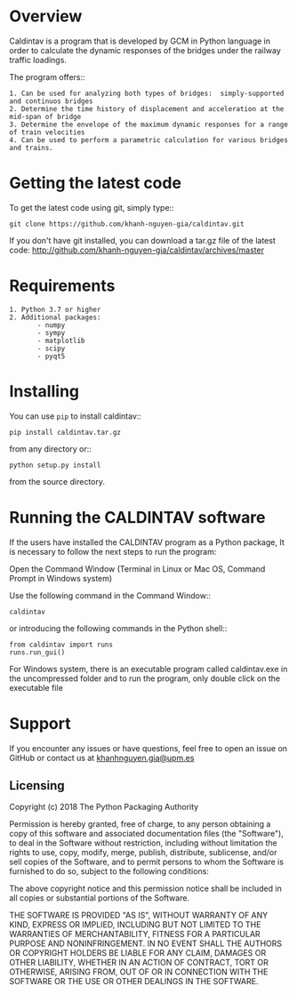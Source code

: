 Overview
=========================

Caldintav is a program that is developed by GCM in Python language in order to calculate the
dynamic responses of the bridges under the railway traffic loadings. 

The program offers::

    1. Can be used for analyzing both types of bridges:  simply-supported and continuos bridges
    2. Determine the time history of displacement and acceleration at the mid-span of bridge
    3. Determine the envelope of the maximum dynamic responses for a range of train velocities
    4. Can be used to perform a parametric calculation for various bridges and trains.



Getting the latest code
=========================

To get the latest code using git, simply type::

    git clone https://github.com/khanh-nguyen-gia/caldintav.git

If you don't have git installed, you can download a tar.gz file
of the latest code: http://github.com/khanh-nguyen-gia/caldintav/archives/master

Requirements
=========================
    1. Python 3.7 or higher
    2. Additional packages:
           - numpy
           - sympy
           - matplotlib
           - scipy
           - pyqt5

Installing
=========================

You can use `pip` to install caldintav::

    pip install caldintav.tar.gz

from any directory or::

    python setup.py install

from the source directory.

Running the CALDINTAV software
=========================

If the users have installed the CALDINTAV program as a Python package, It is necessary to
follow the next steps to run the program:

Open the Command Window (Terminal in Linux or Mac OS, Command Prompt in Windows
system)

Use the following command in the Command Window::

    caldintav

or introducing the following commands in the Python shell::

    from caldintav import runs
    runs.run_gui()


For Windows system, there is an executable program called caldintav.exe in the uncompressed folder and to run the program, only double click on the executable file

Support
=========================
If you encounter any issues or have questions, feel free to open an issue on GitHub or contact us at khanhnguyen.gia@upm.es



Licensing
----------

Copyright (c) 2018 The Python Packaging Authority

Permission is hereby granted, free of charge, to any person obtaining a copy
of this software and associated documentation files (the "Software"), to deal
in the Software without restriction, including without limitation the rights
to use, copy, modify, merge, publish, distribute, sublicense, and/or sell
copies of the Software, and to permit persons to whom the Software is
furnished to do so, subject to the following conditions:

The above copyright notice and this permission notice shall be included in all
copies or substantial portions of the Software.

THE SOFTWARE IS PROVIDED "AS IS", WITHOUT WARRANTY OF ANY KIND, EXPRESS OR
IMPLIED, INCLUDING BUT NOT LIMITED TO THE WARRANTIES OF MERCHANTABILITY,
FITNESS FOR A PARTICULAR PURPOSE AND NONINFRINGEMENT. IN NO EVENT SHALL THE
AUTHORS OR COPYRIGHT HOLDERS BE LIABLE FOR ANY CLAIM, DAMAGES OR OTHER
LIABILITY, WHETHER IN AN ACTION OF CONTRACT, TORT OR OTHERWISE, ARISING FROM,
OUT OF OR IN CONNECTION WITH THE SOFTWARE OR THE USE OR OTHER DEALINGS IN THE
SOFTWARE.
